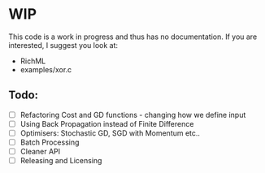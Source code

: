 # WIP
This code is a work in progress and thus has no documentation. If you are interested, I suggest you look at:
- RichML
- examples/xor.c

## Todo:
- [ ] Refactoring Cost and GD functions - changing how we define input
- [ ] Using Back Propagation instead of Finite Difference
- [ ] Optimisers: Stochastic GD, SGD with Momentum etc..
- [ ] Batch Processing
- [ ] Cleaner API
- [ ] Releasing and Licensing
